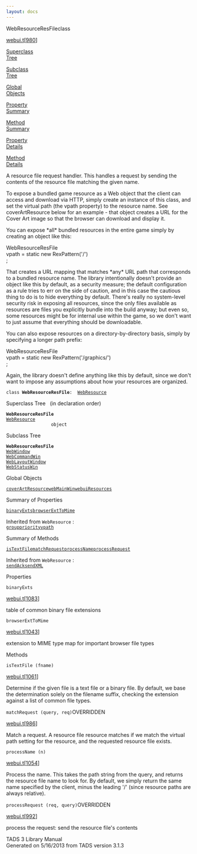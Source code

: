```yaml
---
layout: docs
---
```

<span class="title">WebResourceResFile</span><span class="type">class</span>

[webui.t](../file/webui.t.html)\[[980](../source/webui.t.html#980)\]

[Superclass  
Tree](#_SuperClassTree_)

[Subclass  
Tree](#_SubClassTree_)

[Global  
Objects](#_ObjectSummary_)

[Property  
Summary](#_PropSummary_)

[Method  
Summary](#_MethodSummary_)

[Property  
Details](#_Properties_)

[Method  
Details](#_Methods_)

<div class="fdesc">

A resource file request handler. This handles a request by sending the
contents of the resource file matching the given name.

To expose a bundled game resource as a Web object that the client can
access and download via HTTP, simply create an instance of this class,
and set the virtual path (the vpath property) to the resource name. See
coverArtResource below for an example - that object creates a URL for
the Cover Art image so that the browser can download and display it.

You can expose \*all\* bundled resources in the entire game simply by
creating an object like this:

  
WebResourceResFile  
vpath = static new RexPattern('/')  
;

That creates a URL mapping that matches \*any\* URL path that
corresponds to a bundled resource name. The library intentionally
doesn't provide an object like this by default, as a security measure;
the default configuration as a rule tries to err on the side of caution,
and in this case the cautious thing to do is to hide everything by
default. There's really no system-level security risk in exposing all
resources, since the only files available as resources are files you
explicitly bundle into the build anyway; but even so, some resources
might be for internal use within the game, so we don't want to just
assume that everything should be downloadable.

You can also expose resources on a directory-by-directory basis, simply
by specifying a longer path prefix:

  
WebResourceResFile  
vpath = static new RexPattern('/graphics/')  
;

Again, the library doesn't define anything like this by default, since
we don't want to impose any assumptions about how your resources are
organized.

`class `**`WebResourceResFile`**` :   `[`WebResource`](../object/WebResource.html)

</div>

<span id="_SuperClassTree_"></span>

<div class="mjhd">

<span class="hdln">Superclass Tree</span>   (in declaration order)

</div>

**`WebResourceResFile`**  
[`WebResource`](../object/WebResource.html)  
`                 object`  
<span id="_SubClassTree_"></span>

<div class="mjhd">

<span class="hdln">Subclass Tree</span>  

</div>

**`WebResourceResFile`**  
[`WebWindow`](../object/WebWindow.html)  
[`WebCommandWin`](../object/WebCommandWin.html)  
[`WebLayoutWindow`](../object/WebLayoutWindow.html)  
[`WebStatusWin`](../object/WebStatusWin.html)  
<span id="_ObjectSummary_"></span>

<div class="mjhd">

<span class="hdln">Global Objects</span>  

</div>

[`coverArtResource`](../object/coverArtResource.html)[`webMainWin`](../object/webMainWin.html)[`webuiResources`](../object/webuiResources.html)
<span id="_PropSummary_"></span>

<div class="mjhd">

<span class="hdln">Summary of Properties</span>  

</div>

[`binaryExts`](#binaryExts)[`browserExtToMime`](#browserExtToMime)

Inherited from `WebResource` :  
[`group`](../object/WebResource.html#group)[`priority`](../object/WebResource.html#priority)[`vpath`](../object/WebResource.html#vpath)

<span id="_MethodSummary_"></span>

<div class="mjhd">

<span class="hdln">Summary of Methods</span>  

</div>

[`isTextFile`](#isTextFile)[`matchRequest`](#matchRequest)[`processName`](#processName)[`processRequest`](#processRequest)

Inherited from `WebResource` :  
[`sendAck`](../object/WebResource.html#sendAck)[`sendXML`](../object/WebResource.html#sendXML)

<span id="_Properties_"></span>

<div class="mjhd">

<span class="hdln">Properties</span>  

</div>

<span id="binaryExts"></span>

`binaryExts`

[webui.t](../file/webui.t.html)\[[1083](../source/webui.t.html#1083)\]

<div class="desc">

table of common binary file extensions

</div>

<span id="browserExtToMime"></span>

`browserExtToMime`

[webui.t](../file/webui.t.html)\[[1043](../source/webui.t.html#1043)\]

<div class="desc">

extension to MIME type map for important browser file types

</div>

<span id="_Methods_"></span>

<div class="mjhd">

<span class="hdln">Methods</span>  

</div>

<span id="isTextFile"></span>

`isTextFile (fname)`

[webui.t](../file/webui.t.html)\[[1061](../source/webui.t.html#1061)\]

<div class="desc">

Determine if the given file is a text file or a binary file. By default,
we base the determination solely on the filename suffix, checking the
extension against a list of common file types.

</div>

<span id="matchRequest"></span>

`matchRequest (query, req)`<span class="rem">OVERRIDDEN</span>

[webui.t](../file/webui.t.html)\[[986](../source/webui.t.html#986)\]

<div class="desc">

Match a request. A resource file resource matches if we match the
virtual path setting for the resource, and the requested resource file
exists.

</div>

<span id="processName"></span>

`processName (n)`

[webui.t](../file/webui.t.html)\[[1054](../source/webui.t.html#1054)\]

<div class="desc">

Process the name. This takes the path string from the query, and returns
the resource file name to look for. By default, we simply return the
same name specified by the client, minus the leading '/' (since resource
paths are always relative).

</div>

<span id="processRequest"></span>

`processRequest (req, query)`<span class="rem">OVERRIDDEN</span>

[webui.t](../file/webui.t.html)\[[992](../source/webui.t.html#992)\]

<div class="desc">

process the request: send the resource file's contents

</div>

<div class="ftr">

TADS 3 Library Manual  
Generated on 5/16/2013 from TADS version 3.1.3

</div>
